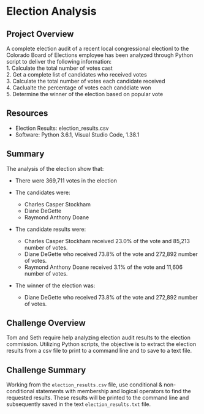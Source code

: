# Election Analysis

## Project Overview
A complete election audit of a recent local congressional electionl to the Colorado Board of Elections employee has been analyzed through Python script to deliver the following information:  
    1. Calculate the total number of votes cast  
    2. Get a complete list of candidates who received votes  
    3. Calculate the total number of votes each candidate received  
    4. Caclualte the percentage of votes each canddiate won  
    5. Determine the winner of the election based on popular vote  
  
## Resources
- Election Results: election_results.csv
- Software: Python 3.6.1, Visual Studio Code, 1.38.1  

## Summary
The analysis of the election show that:
  - There were 369,711 votes in the election
  
  - The candidates were: 
     - Charles Casper Stockham
     - Diane DeGette  
     - Raymond Anthony Doane  
     
  - The candidate results were:
     - Charles Casper Stockham received 23.0% of the vote and 85,213 number of votes.
     - Diane DeGette who received 73.8% of the vote and 272,892 number of votes.  
     - Raymond Anthony Doane received 3.1% of the vote and 11,606 number of votes.  
       
  - The winner of the election was:
     - Diane DeGette who received 73.8% of the vote and 272,892 number of votes.
       

## Challenge Overview
Tom and Seth require help analyzing election audit results to the election commission. Utilizing Python scripts, the objective is to extract the election results from a csv file to print to a command line and to save to a text file.

## Challenge Summary
Working from the `election_results.csv` file, use conditional & non-conditional statements with membership and logical operators to find the requested results. These results will be printed to the command line and subsequently saved in the text `election_results.txt` file.
